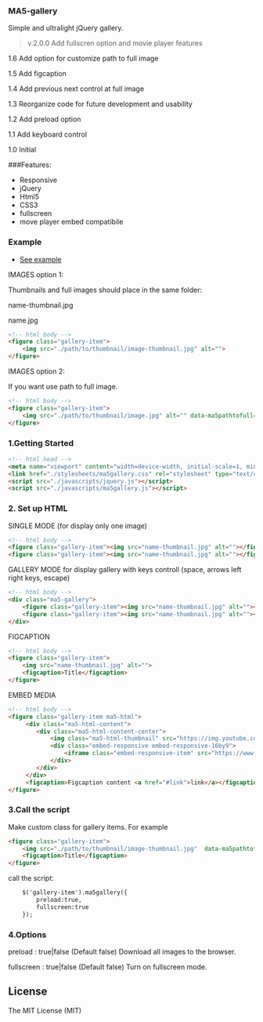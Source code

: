 ### MA5-gallery ###
Simple and ultralight jQuery gallery.
>v.2.0.0 Add fullscren option and movie player features

1.6 Add option for customize path to full image

1.5 Add figcaption

1.4 Add previous next control at full image

1.3 Reorganize code for future development and usability

1.2 Add preload option

1.1 Add keyboard control

1.0 Initial

###Features:
* Responsive
* jQuery
* Html5
* CSS3
* fullscreen
* move player embed compatibile

### Example
* [See example](http://galeria.ma5.pl/)

IMAGES option 1:

Thumbnails and full images should place in the same folder:

name-thumbnail.jpg

name.jpg

```html
<!-- html body -->
<figure class="gallery-item">
    <img src="./path/to/thumbnail/image-thumbnail.jpg" alt="">
</figure>
```

IMAGES option 2:

If you want use path to full image.

```html
<!-- html body -->
<figure class="gallery-item">
    <img src="./path/to/thumbnail/image.jpg" alt="" data-ma5pathtofull="./path/to/full/image.jpg">
</figure>
```


### 1.Getting Started
```html
<!-- html head -->
<meta name="viewport" content="width=device-width, initial-scale=1, minimal-ui, user-scalable=no">
<link href="./stylesheets/ma5gallery.css" rel="stylesheet" type="text/css">
<script src="./javascripts/jquery.js"></script>
<script src="./javascripts/ma5gallery.js"></script>
```

### 2. Set up HTML

SINGLE MODE (for display only one image)
```html
<!-- html body -->
<figure class="gallery-item"><img src="name-thumbnail.jpg" alt=""></figure>
<figure class="gallery-item"><img src="name-thumbnail.jpg" alt=""></figure>
```

GALLERY MODE for display gallery with keys controll (space, arrows left right keys, escape)
```html
<!-- html body -->
<div class="ma5-gallery">
    <figure class="gallery-item"><img src="name-thumbnail.jpg" alt=""></figure>
    <figure class="gallery-item"><img src="name-thumbnail.jpg" alt=""></figure>
</div>
```

FIGCAPTION
```html
<!-- html body -->
<figure class="gallery-item">
    <img src="name-thumbnail.jpg" alt="">
    <figcaption>Title</figcaption>
</figure>
```



EMBED MEDIA

```html
<!-- html body -->
<figure class="gallery-item ma5-html">
     <div class="ma5-html-content">
        <div class="ma5-html-content-center">
            <img class="ma5-html-thumbnail" src="https://img.youtube.com/vi/zCRUPWDIgYM/mqdefault.jpg" alt="">
            <div class="embed-responsive embed-responsive-16by9">
                <iframe class="embed-responsive-item" src="https://www.youtube.com/embed/zCRUPWDIgYM?showinfo=0&amp;rel=0" allowfullscreen></iframe>
            </div>
        </div>
     </div>
     <figcaption>Figcaption content <a href="#link">link</a></figcaption>
</figure>
```


### 3.Call the script
Make custom class for gallery items. For example 
```html
<figure class="gallery-item">
    <img src="./path/to/thumbnail/image-thumbnail.jpg"  data-ma5pathtofull="./path/to/full/image.jpg" alt="">
    <figcaption>Title</figcaption>
</figure>
```
call the script:

```html
    $('gallery-item').ma5gallery({
        preload:true,
        fullscreen:true
    });
```

### 4.Options
preload : true|false (Default false) Download all images to the browser.

fullscreen : true|false (Default false) Turn on fullscreen mode.

License
------------
The MIT License (MIT)

